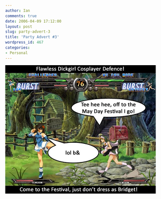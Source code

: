 ```yaml
---
author: Ian
comments: true
date: 2006-04-09 17:12:00
layout: post
slug: party-advert-3
title: 'Party Advert #3'
wordpress_id: 467
categories:
- Personal
---
```


<img src="/img/blog/2006/bday-ad-bridget.jpg"/>
